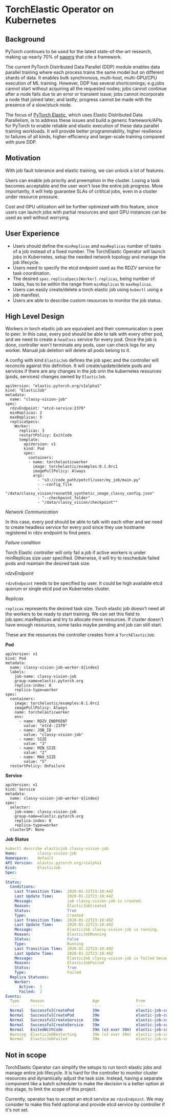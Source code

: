 # TorchElastic Operator on Kubernetes

## Background

PyTorch continues to be used for the latest state-of-the-art research, making up nearly 70% of [papers](https://chillee.github.io/pytorch-vs-tensorflow/) that cite a framework.

The current PyTorch Distributed Data Parallel (DDP) module enables data parallel training where each process trains the same model but on different shards of data. It enables bulk synchronous, multi-host, multi-GPU/CPU execution of ML training. However, DDP has several shortcomings; e.g.jobs cannot start without acquiring all the requested nodes; jobs cannot continue after a node fails due to an error or transient issue; jobs cannot incorporate a node that joined later; and lastly; progress cannot be made with the presence of a slow/stuck node.

The focus of [PyTorch Elastic](https://github.com/pytorch/elastic), which uses Elastic Distributed Data Parallelism, is to address these issues and build a generic framework/APIs for PyTorch to enable reliable and elastic execution of these data parallel training workloads. It will provide better programmability, higher resilience to failures of all kinds, higher-efficiency and larger-scale training compared with pure DDP.

## Motivation

With job fault tolerance and elastic training, we can unlock a lot of features.

Users can enable job priority and preemption in the cluster. Losing a task becomes acceptable and the user won't lose the entire job progress. More importantly, it will help guarantee SLAs of crititcal jobs, even in a cluster under resource pressure.

Cost and GPU utilization will be further optimized with this feature, since users can launch jobs with partial resources and spot GPU instances can be used as well without worrying.

## User Experience

* Users should define the `minReplicas` and `maxReplicas` number of tasks of a job instead of a fixed number. The TorchElastic Operator will launch jobs in Kubernetes, setup the needed network topology and manage the job lifecycle.
* Users need to specify the etcd endpoint used as the RDZV service for task coordination.
* The desired `spec.replicaSpecs[Worker].replicas`, being number of tasks, has to be within the range from `minReplicas` to `maxReplicas`.
* Users can easily create/delete a torch elastic job using `kubectl` using a job manifest.
* Users are able to describe custom resources to monitor the job status.

## High Level Design

Workers in torch elastic job are equivalent and their communication is peer to peer. In this case, every pod should be able to talk with every other pod, and we need to create a `headless` service for every pod. Once the job is done, controller won't terminate any pods, user can check logs for any worker. Manual job deletion will delete all pods belong to it.

A config with kind `ElasticJob` defines the job spec and the controller will reconcile against this definition. It will create/update/delete pods and services if there are any changes in the job orin the kubernetes resources (pods, services) changes owned by `ElasticJob`.

```
apiVersion: "elastic.pytorch.org/v1alpha1"
kind: "ElasticJob"
metadata:
  name: "classy-vision-job"
spec:
  rdzvEndpoint: "etcd-service:2379"
  minReplicas: 2
  maxReplicas: 5
  replicaSpecs:
    Worker:
      replicas: 3
      restartPolicy: ExitCode
      template:
        apiVersion: v1
        kind: Pod
        spec:
          containers:
          - name: torchelasticworker
            image: torchelastic/examples:0.1.0rc1
            imagePullPolicy: Always
            args:
              - "s3://code_path/petctl/user/my_job/main.py"
              - --config_file
              - "/data/classy_vision/resnet50_synthetic_image_classy_config.json"
              - "--checkpoint_folder"
              - "/data/classy_vision/checkpoint""

```

*Network Communication*

In this case, every pod should be able to talk with each other and we need to create headless service for every pod since they use hostname registered in rdzv endpoint to find peers.

*Failure condition*

Torch Elastic controller will only fail a job if active workers is under minReplicas size user specified. Otherwise, it will try to reschedule failed pods and maintain the desired task size.

*rdzvEndpoint*

`rdzvEndpoint` needs to be specified by user. It could be high available etcd quorum or single etcd pod on Kubernetes cluster.

*Replicas*

`replicas` represents the desired task size. Torch elastic job doesn't need all the workers to be ready to start training. We can set this field to job.spec.maxReplicas and try to allocate more resources. If cluster doesn't have enough resources, some tasks maybe pending and job can still start.


These are the resources the controller creates from a `TorchElasticJob`:

**Pod**

```
apiVersion: v1
kind: Pod
metadata:
  name: classy-vision-job-worker-${index}
  labels:
    job-name: classy-vision-job
    group-name=elastic.pytorch.org
    replica-index: 0
    replica-type=worker
spec:
  containers:
    image: torchelastic/examples:0.1.0rc1
    imagePullPolicy: Always
    name: torchelasticworker
    env:
      - name: RDZV_ENDPOINT
        value: "etcd-:2379"
      - name: JOB_ID
        value: "classy-vision-job"
      - name: SIZE
        value: "3"
      - name: MIN_SIZE
        value: "2"
      - name: MAX_SIZE
        value: "5"
  restartPolicy: OnFailure
```

**Service**

```
apiVersion: v1
kind: Service
metadata:
  name: classy-vision-job-worker-${index}
spec:
  selector:
    job-name: classy-vision-job
    group-name=elastic.pytorch.org
    replica-index: 0
    replica-type=worker
  clusterIP: None
```

**Job Status**

``` yaml
kubectl describe elasticjob classy-vision-job
Name:         classy-vision-job
Namespace:    default
API Version:  elastic.pytorch.org/v1alpha1
Kind:         ElasticJob
Spec:
  ...
Status:
  Conditions:
    Last Transition Time:  2020-01-22T23:10:44Z
    Last Update Time:      2020-01-22T23:10:44Z
    Message:               job classy-vision-job is created.
    Reason:                ElasticJobCreated
    Status:                True
    Type:                  Created
    Last Transition Time:  2020-01-22T23:10:49Z
    Last Update Time:      2020-01-22T23:10:49Z
    Message:               ElasticJob classy-vision-job is running.
    Reason:                ElasticJobRunning
    Status:                False
    Type:                  Running
    Last Transition Time:  2020-01-22T23:10:49Z
    Last Update Time:      2020-01-22T23:10:49Z
    Message:               ElasticJob classy-vision-job is failed because 2 workers replica(s) failed.
    Reason:                ElasticJobFailed
    Status:                True
    Type:                  Failed
  Replica Statuses:
    Worker:
      Active:  1
      Failed:  2
Events:
  Type     Reason                     Age                From                     Message
  ----     ------                     ----               ----                     -------
  Normal   SuccessfulCreatePod        39m                elastic-job-controller   Created pod: classy-vision-job-worker-0
  Normal   SuccessfulCreatePod        39m                elastic-job-controller   Created pod: classy-vision-job-worker-1
  Normal   SuccessfulCreateService    39m                elastic-job-controller   Created service: classy-vision-job-worker-0
  Normal   SuccessfulCreateService    39m                elastic-job-controller   Created service: classy-vision-job-worker-1
  Normal   ExitedWithCode             39m (x3 over 39m)  elastic-job-controller   Pod: default.classy-vision-job-worker-0 exited with code 1
  Warning  ElasticJobRestarting       39m (x3 over 39m)  elastic-job-controller   ElasticJob classy-vision-job is restarting because 1 Worker replica(s) failed.
  Normal   ElasticJobFailed           39m                elastic-job-controller   ElasticJob classy-vision-job is failed because 2 Worker replica(s) failed.
```

## Not in scope

TorchElastic Operator can simplify the setups to run torch elastic jobs and manage entire job lifecycle. It is hard for the controller to monitor cluster resources and dynamically adjust the task size. Instead, having a separate component like a batch scheduler to make the decision is a better option at this stage, to limit the scope of this project.

Currently, operator has to accept an etcd service as `rdzvEndpoint`. We may consider to make this field optional and provide etcd service by controller if it's not set.